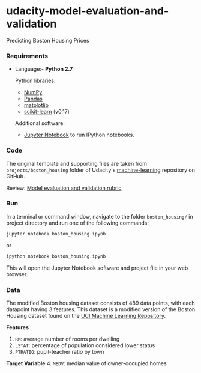 # udacity-model-evaluation-and-validation
Predicting Boston Housing Prices

### Requirements

* Language:- **Python 2.7**

    Python libraries:
    - [NumPy](http://www.numpy.org/)
    - [Pandas](http://pandas.pydata.org/)
    - [matplotlib](http://matplotlib.org/)
    - [scikit-learn](http://scikit-learn.org/stable/) (v0.17)

    Additional software:
    
    * [Jupyter Notebook](http://ipython.org/notebook.html) to run IPython notebooks.

### Code

The original template and supporting files are taken from ```projects/boston_housing``` folder of Udacity's  [machine-learning](https://github.com/udacity/machine-learning) repository on GitHub.

Review: [Model evaluation and validation rubric](https://review.udacity.com/#!/rubrics/103/view)


### Run

In a terminal or command window, navigate to the folder `boston_housing/` in project directory and run one of the following commands:

```bash
jupyter notebook boston_housing.ipynb
```
or
```bash
ipython notebook boston_housing.ipynb
```

This will open the Jupyter Notebook software and project file in your web browser.

### Data

The modified Boston housing dataset consists of 489 data points, with each datapoint having 3 features. This dataset is a modified version of the Boston Housing dataset found on the [UCI Machine Learning Repository](https://archive.ics.uci.edu/ml/datasets/Housing).

**Features**
1.  `RM`: average number of rooms per dwelling
2. `LSTAT`: percentage of population considered lower status
3. `PTRATIO`: pupil-teacher ratio by town

**Target Variable**
4. `MEDV`: median value of owner-occupied homes

